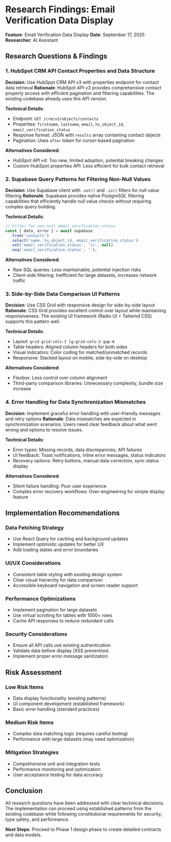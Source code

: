 # Research Findings: Email Verification Data Display

**Feature**: Email Verification Data Display
**Date**: September 17, 2025
**Researcher**: AI Assistant

## Research Questions & Findings

### 1. HubSpot CRM API Contact Properties and Data Structure

**Decision**: Use HubSpot CRM API v3 with properties endpoint for contact data retrieval
**Rationale**: HubSpot API v3 provides comprehensive contact property access with efficient pagination and filtering capabilities. The existing codebase already uses this API version.

**Technical Details**:
- Endpoint: `GET /crm/v3/objects/contacts`
- Properties: `firstname`, `lastname`, `email`, `hs_object_id`, `email_verification_status`
- Response format: JSON with `results` array containing contact objects
- Pagination: Uses `after` token for cursor-based pagination

**Alternatives Considered**:
- HubSpot API v4: Too new, limited adoption, potential breaking changes
- Custom HubSpot properties API: Less efficient for bulk contact retrieval

### 2. Supabase Query Patterns for Filtering Non-Null Values

**Decision**: Use Supabase client with `.not()` and `.is()` filters for null value filtering
**Rationale**: Supabase provides native PostgreSQL filtering capabilities that efficiently handle null value checks without requiring complex query building.

**Technical Details**:
```typescript
// Filter for non-null email_verification_status
const { data, error } = await supabase
  .from('contacts')
  .select('name, hs_object_id, email_verification_status')
  .not('email_verification_status', 'is', null)
  .neq('email_verification_status', '');
```

**Alternatives Considered**:
- Raw SQL queries: Less maintainable, potential injection risks
- Client-side filtering: Inefficient for large datasets, increases network traffic

### 3. Side-by-Side Data Comparison UI Patterns

**Decision**: Use CSS Grid with responsive design for side-by-side layout
**Rationale**: CSS Grid provides excellent control over layout while maintaining responsiveness. The existing UI framework (Radix UI + Tailwind CSS) supports this pattern well.

**Technical Details**:
- Layout: `grid grid-cols-1 lg:grid-cols-2 gap-6`
- Table headers: Aligned column headers for both sides
- Visual indicators: Color coding for matched/unmatched records
- Responsive: Stacked layout on mobile, side-by-side on desktop

**Alternatives Considered**:
- Flexbox: Less control over column alignment
- Third-party comparison libraries: Unnecessary complexity, bundle size increase

### 4. Error Handling for Data Synchronization Mismatches

**Decision**: Implement graceful error handling with user-friendly messages and retry options
**Rationale**: Data mismatches are expected in synchronization scenarios. Users need clear feedback about what went wrong and options to resolve issues.

**Technical Details**:
- Error types: Missing records, data discrepancies, API failures
- UI feedback: Toast notifications, inline error messages, status indicators
- Recovery options: Retry buttons, manual data correction, sync status display

**Alternatives Considered**:
- Silent failure handling: Poor user experience
- Complex error recovery workflows: Over-engineering for simple display feature

## Implementation Recommendations

### Data Fetching Strategy
- Use React Query for caching and background updates
- Implement optimistic updates for better UX
- Add loading states and error boundaries

### UI/UX Considerations
- Consistent table styling with existing design system
- Clear visual hierarchy for data comparison
- Accessible keyboard navigation and screen reader support

### Performance Optimizations
- Implement pagination for large datasets
- Use virtual scrolling for tables with 1000+ rows
- Cache API responses to reduce redundant calls

### Security Considerations
- Ensure all API calls use existing authentication
- Validate data before display (XSS prevention)
- Implement proper error message sanitization

## Risk Assessment

### Low Risk Items
- Data display functionality (existing patterns)
- UI component development (established framework)
- Basic error handling (standard practices)

### Medium Risk Items
- Complex data matching logic (requires careful testing)
- Performance with large datasets (may need optimization)

### Mitigation Strategies
- Comprehensive unit and integration tests
- Performance monitoring and optimization
- User acceptance testing for data accuracy

## Conclusion

All research questions have been addressed with clear technical decisions. The implementation can proceed using established patterns from the existing codebase while following constitutional requirements for security, type safety, and performance.

**Next Steps**: Proceed to Phase 1 design phase to create detailed contracts and data models.